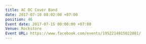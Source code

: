 ```yaml
---
title: AC DC Cover Band
date: 2017-07-10 08:02:00 +07:00
position: 46
Event date: 2017-07-15 00:00:00 +07:00
Venue: Rockstore
Event URL: https://www.facebook.com/events/1952214015022081/
---
```


